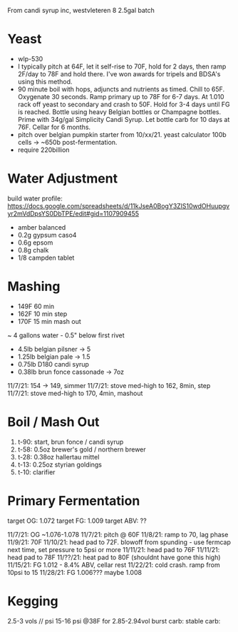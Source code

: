 From candi syrup inc, westvleteren 8
2.5gal batch

# Yeast
- wlp-530
- I typically pitch at 64F, let it self-rise to 70F, hold for 2 days, then ramp 2F/day to 78F and hold there. I've won awards for tripels and BDSA's using this method.
- 90 minute boil with hops, adjuncts and nutrients as timed. Chill to 65F. Oxygenate 30 seconds. Ramp primary up to 78F for 6-7 days. At 1.010 rack off yeast to secondary and crash to 50F. Hold for 3-4 days until FG is reached. Bottle using heavy Belgian bottles or Champagne bottles. Prime with 34g/gal Simplicity Candi Syrup. Let bottle carb for 10 days at 76F. Cellar for 6 months.
- pitch over belgian pumpkin starter from 10/xx/21. yeast calculator 100b cells -> ~650b post-fermentation.
- require 220billion

# Water Adjustment
build water profile: https://docs.google.com/spreadsheets/d/11kJseA0BogY3ZlS10wdOHuupgvyr2mVdDpsYS0DbTPE/edit#gid=1107909455
- amber balanced
- 0.2g gypsum caso4
- 0.6g epsom
- 0.8g chalk
- 1/8 campden tablet

# Mashing
- 149F 60 min
- 162F 10 min step
- 170F 15 min mash out

~ 4 gallons water - 0.5" below first rivet
- 4.5lb belgian pilsner -> 5
- 1.25lb belgian pale -> 1.5
- 0.75lb D180 candi syrup
- 0.38lb brun fonce cassonade -> 7oz

11/7/21: 154 -> 149, simmer
11/7/21: stove med-high to 162, 8min, step
11/7/21: stove med-high to 170, 4min, mashout

# Boil / Mash Out
1. t-90: start, brun fonce / candi syrup
2. t-58: 0.5oz brewer's gold / northern brewer
3. t-28: 0.38oz hallertau mittel
4. t-13: 0.25oz styrian goldings
5. t-10: clarifier

# Primary Fermentation
target OG: 1.072
target FG: 1.009
target ABV: ??

11/7/21: OG ~1.076-1.078
11/7/21: pitch @ 60F
11/8/21: ramp to 70, lag phase
11/9/21: 70F
11/10/21: head pad to 72F. blowoff from spunding - use fermcap next time, set pressure to 5psi or more
11/11/21: head pad to 76F
11/11/21: head pad to 78F
11/??/21: heat pad to 80F (shouldnt have gone this high)
11/15/21: FG 1.012 - 8.4% ABV, cellar rest
11/22/21: cold crash. ramp from 10psi to 15
11/28/21: FG 1.006??? maybe 1.008

# Kegging
2.5-3 vols // psi
15-16 psi @38F for 2.85-2.94vol
burst carb:
stable carb:
